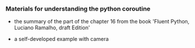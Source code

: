 ### Materials for understanding the python coroutine

- the summary of the part of the chapter 16 from the book 'Fluent Python, Luciano Ramalho, draft
  Edition'

- a self-developed example with camera
